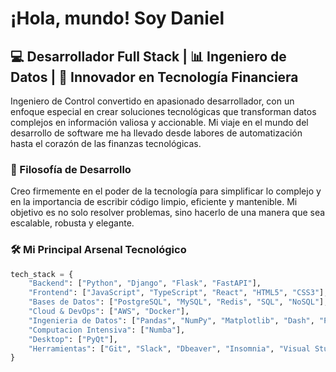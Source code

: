 # ¡Hola, mundo! Soy Daniel

## 💻 Desarrollador Full Stack | 📊 Ingeniero de Datos | 🚀 Innovador en Tecnología Financiera

Ingeniero de Control convertido en apasionado desarrollador, 
con un enfoque especial en crear soluciones tecnológicas que transforman datos complejos en información valiosa y accionable. 
Mi viaje en el mundo del desarrollo de software me ha llevado desde labores de automatización hasta el corazón de las finanzas tecnológicas.

### 🧠 Filosofía de Desarrollo

Creo firmemente en el poder de la tecnología para simplificar lo complejo y en la importancia de escribir código limpio, eficiente y mantenible. 
Mi objetivo es no solo resolver problemas, sino hacerlo de una manera que sea escalable, robusta y elegante.

### 🛠️ Mi Principal Arsenal Tecnológico

```python
tech_stack = {
    "Backend": ["Python", "Django", "Flask", "FastAPI"],
    "Frontend": ["JavaScript", "TypeScript", "React", "HTML5", "CSS3"],
    "Bases de Datos": ["PostgreSQL", "MySQL", "Redis", "SQL", "NoSQL"],
    "Cloud & DevOps": ["AWS", "Docker"],
    "Ingenieria de Datos": ["Pandas", "NumPy", "Matplotlib", "Dash", "Plotly", "Selenium", "BeatifulSoup"],
    "Computacion Intensiva": ["Numba"],
    "Desktop": ["PyQt"],
    "Herramientas": ["Git", "Slack", "Dbeaver", "Insomnia", "Visual Studio Code", "PyCharm", "Sentry", "Linux"]
}

